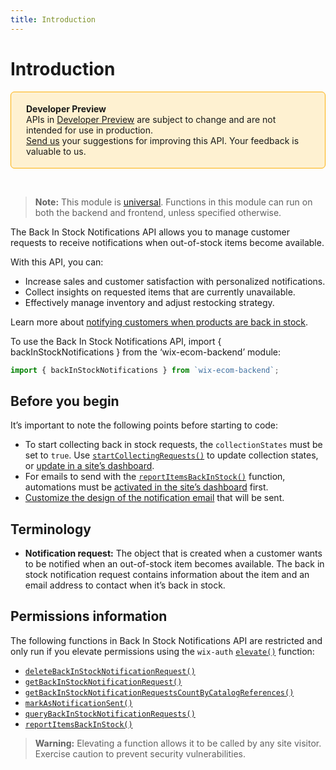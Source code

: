 ```yaml
---
title: Introduction
---
```


# Introduction

<div style="background-color: #FEF1D1; padding: 18px 24px; border-radius: 6px; border: 1px solid #FDB10C; box-sizing: border-box; display: inline-block">
    <b>Developer Preview</b>
    <br/>
    <span>APIs in <a href="https://www.wix.com/velo/reference/api-overview/developer-preview">Developer Preview</a> are subject to change and are not intended for use in production.<br/><a href="mailto:velo-preview-feedback@wix.com">Send us</a> your suggestions for improving this API. Your feedback is valuable to us.</span>
</div>  

&nbsp;
> **Note:** This module is
> [universal](/api-overview/api-versions#universal-modules).
> Functions in this module can run on both the backend and frontend,
> unless specified otherwise.  

The Back In Stock Notifications API allows you to manage customer requests to receive notifications when out-of-stock items become available. 

With this API, you can:
+ Increase sales and customer satisfaction with personalized notifications.
+ Collect insights on requested items that are currently unavailable.
+ Effectively manage inventory and adjust restocking strategy.

Learn more about [notifying customers when products are back in stock](https://support.wix.com/en/article/wix-stores-notifying-customers-when-products-are-back-in-stock).

To use the Back In Stock Notifications API, import { backInStockNotifications } from the ‘wix-ecom-backend’ module:
``` javascript 
import { backInStockNotifications } from `wix-ecom-backend`;
```

## Before you begin
It’s important to note the following points before starting to code:
+ To start collecting back in stock requests, the `collectionStates` must be set to `true`. Use [`startCollectingRequests()`](wix-ecom-backend/backinstocksettings/startcollectingrequests) to update collection states, or [update in a site’s dashboard](https://www.wix.com/my-account/site-selector/?buttonText=Go%20to%20Back-in-Stock&title=Select%20a%20Site&autoSelectOnSingleSite=true&actionUrl=https://www.wix.com/dashboard/{{metaSiteId}}/store/back-in-stock).
+ For emails to send with the [`reportItemsBackInStock()`](wix-ecom-backend/backinstocknotifications/reportitemsbackinstock) function, automations must be [activated in the site’s dashboard](https://www.wix.com/my-account/site-selector/?buttonText=Go%20to%20Back-in-Stock&title=Select%20a%20Site&autoSelectOnSingleSite=true&actionUrl=https://www.wix.com/dashboard/{{metaSiteId}}/store/back-in-stock) first.
+ [Customize the design of the notification email](https://support.wix.com/en/article/wix-stores-notifying-customers-when-products-are-back-in-stock#customizing-the-notification-email) that will be sent.

## Terminology
+ **Notification request:** The object that is created when a customer wants to be notified when an out-of-stock item becomes available. The back in stock notification request contains information about the item and an email address to contact when it’s back in stock.

## Permissions information
The following functions in Back In Stock Notifications API are restricted and only run if you elevate permissions using the `wix-auth` [`elevate()`](https://www.wix.com/velo/reference/wix-auth/elevate) function:

+ [`deleteBackInStockNotificationRequest()`](wix-ecom-backend/backinstocknotifications/deleteBackInStockNotificationRequest)
+ [`getBackInStockNotificationRequest()`](wix-ecom-backend/backinstocknotifications/getBackInStockNotificationRequest)
+ [`getBackInStockNotificationRequestsCountByCatalogReferences()`](wix-ecom-backend/backinstocknotifications/getBackInStockNotificationRequestsCountByCatalogReferences)
+ [`markAsNotificationSent()`](wix-ecom-backend/backinstocknotifications/markAsNotificationSent)
+ [`queryBackInStockNotificationRequests()`](wix-ecom-backend/backinstocknotifications/queryBackInStockNotificationRequests)
+ [`reportItemsBackInStock()`](wix-ecom-backend/backinstocknotifications/reportItemsBackInStock)

<blockquote class='warning'>
<p><strong>Warning:</strong> Elevating a function allows it to be called by any site visitor. Exercise caution to prevent security vulnerabilities.</p>
</blockquote>
